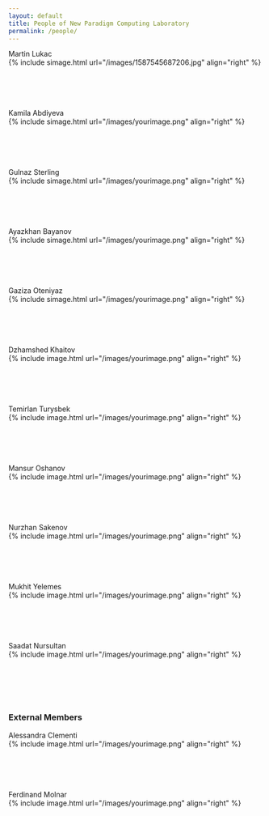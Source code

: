 ```yaml
---
layout: default
title: People of New Paradigm Computing Laboratory
permalink: /people/
---
```

<div class="container" markdown="1">
<div class="header" markdown="1">Martin Lukac
</div>
<div class="content" markdown="1" style="min-height: 100px;">
{% include simage.html url="/images/1587545687206.jpg" align="right" %}
</div>
<div class="header" markdown="1">Kamila Abdiyeva
</div>
<div class="content" markdown="1" style="min-height: 100px;">
{% include simage.html url="/images/yourimage.png" align="right" %}
</div>
<div class="header" markdown="1">Gulnaz Sterling
</div>
<div class="content" markdown="1" style="min-height: 100px;">
{% include simage.html url="/images/yourimage.png" align="right" %}
</div>
<div class="header" markdown="1">Ayazkhan Bayanov
</div>
<div class="content" markdown="1" style="min-height: 100px;">
{% include simage.html url="/images/yourimage.png" align="right" %}
</div>
<div class="header" markdown="1">Gaziza Oteniyaz
</div>
<div class="content" markdown="1" style="min-height: 100px;">
{% include simage.html url="/images/yourimage.png" align="right" %}
</div>
<div class="header" markdown="1">Dzhamshed Khaitov
</div>
<div class="content" markdown="1" style="min-height: 100px;">
{% include image.html url="/images/yourimage.png" align="right" %}
</div>
<div class="header" markdown="1">Temirlan Turysbek
</div>
<div class="content" markdown="1" style="min-height: 100px;">
{% include image.html url="/images/yourimage.png" align="right" %}
</div>
</div>
<div class="container" markdown="1">
<div class="header" markdown="1">Mansur Oshanov
</div>
<div class="content" markdown="1" style="min-height: 100px;">
{% include image.html url="/images/yourimage.png" align="right" %}
</div>
</div>
<div class="container" markdown="1">
<div class="header" markdown="1">Nurzhan Sakenov
</div>
<div class="content" markdown="1" style="min-height: 100px;">
{% include image.html url="/images/yourimage.png" align="right" %}
</div>
</div>
<div class="container" markdown="1">
<div class="header" markdown="1">Mukhit Yelemes
</div>
<div class="content" markdown="1" style="min-height: 100px;">
{% include image.html url="/images/yourimage.png" align="right" %}
</div>
</div>
<div class="container" markdown="1">
<div class="header" markdown="1">Saadat Nursultan
</div>
<div class="content" markdown="1" style="min-height: 100px;">
{% include image.html url="/images/yourimage.png" align="right" %}
</div>
</div>
<h3>External Members</h3>
<div class="container" markdown="1">
<div class="header" markdown="1">Alessandra Clementi
</div>
<div class="content" markdown="1" style="min-height: 100px;">
{% include image.html url="/images/yourimage.png" align="right" %}
</div>
</div>
<div class="container" markdown="1">
<div class="header" markdown="1">Ferdinand Molnar
</div>
<div class="content" markdown="1" style="min-height: 100px;">
{% include image.html url="/images/yourimage.png" align="right" %}
</div>
</div>
